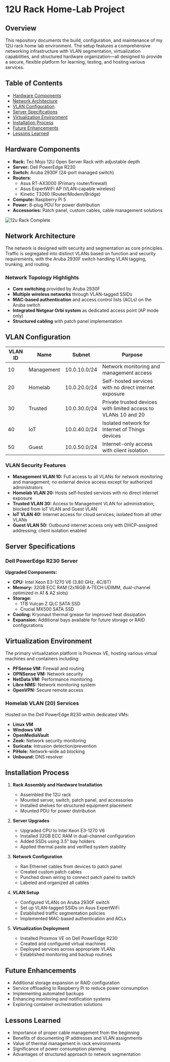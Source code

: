 # 12U Rack Home-Lab Project

## Overview

This repository documents the build, configuration, and maintenance of my 12U rack home lab environment. The setup features a comprehensive networking infrastructure with VLAN segmentation, virtualization capabilities, and structured hardware organization—all designed to provide a secure, flexible platform for learning, testing, and hosting various services.

## Table of Contents

- [Hardware Components](#hardware-components)
- [Network Architecture](#network-architecture)
- [VLAN Configuration](#vlan-configuration)
- [Server Specifications](#server-specifications)
- [Virtualization Environment](#virtualization-environment)
- [Installation Process](#installation-process)
- [Future Enhancements](#future-enhancements)
- [Lessons Learned](#lessons-learned)

## Hardware Components

- **Rack:** Tec Mojo 12U Open Server Rack with adjustable depth
- **Server:** Dell PowerEdge R230
- **Switch:** Aruba 2930F (24-port managed switch)
- **Routers:**
  - Asus RT-AX3000 (Primary router/firewall)
  - Asus ExpertWiFi AP (VLAN-capable wireless)
  - Kinetic T3260 (Router/Modem/Bridge)
- **Compute:** Raspberry Pi 5
- **Power:** 8-plug PDU for power distribution
- **Accessories:** Patch panel, custom cables, cable management solutions


![12u Rack Complete](Images/V1-Rack-Complete.JPG)

## Network Architecture

The network is designed with security and segmentation as core principles. Traffic is segregated into distinct VLANs based on function and security requirements, with the Aruba 2930F switch handling VLAN tagging, trunking, and routing.

### Network Topology Highlights

- **Core switching** provided by Aruba 2930F
- **Multiple wireless networks** through VLAN-tagged SSIDs
- **MAC-based authentication** and access control lists (ACLs) on the Aruba switch
- **Integrated Netgear Orbi system** as dedicated access point (AP mode only)
- **Structured cabling** with patch panel implementation

## VLAN Configuration

| VLAN ID | Name | Subnet | Purpose |
|---------|------|--------|---------|
| 10 | Management | 10.0.10.0/24 | Network monitoring and management access |
| 20 | Homelab | 10.0.20.0/24 | Self-hosted services with no direct internet exposure |
| 30 | Trusted | 10.0.30.0/24 | Private trusted devices with limited access to VLANs 10 and 20 |
| 40 | IoT | 10.0.40.0/24 | Isolated network for Internet of Things devices |
| 50 | Guest | 10.0.50.0/24 | Internet-only access with client isolation |

### VLAN Security Features

- **Management VLAN 10:** Full access to all VLANs for network monitoring and management; no external device access except for authorized administrators
- **Homelab VLAN 20:** Hosts self-hosted services with no direct internet exposure
- **Trusted VLAN 30:** Access to Management VLAN for administration; blocked from IoT VLAN and Guest VLAN
- **IoT VLAN 40:** Internet access for cloud services; isolated from all other VLANs
- **Guest VLAN 50:** Outbound internet access only with DHCP-assigned addressing; client isolation enabled

## Server Specifications

### Dell PowerEdge R230 Server

**Upgraded Components:**
- **CPU:** Intel Xeon E3-1270 V6 (3.80 GHz, 4C/8T)
- **Memory:** 32GB ECC RAM (2x16GB A-TECH UDIMM, dual-channel optimized in A1 & A2 slots)
- **Storage:**
  - 1TB Vulcan Z QLC SATA SSD
  - Crucial MX500 SATA SSD
- **Cooling:** Kryonaut thermal grease for improved heat dissipation
- **Expansion:** Additional bays available for future storage or RAID configurations

## Virtualization Environment

The primary virtualization platform is Proxmox VE, hosting various virtual machines and containers including:

- **PFSense VM:** Firewall and routing
- **OPNSense VM:** Network security
- **NetData VM:** Performance monitoring
- **Libre NMS:** Network monitoring system
- **OpenVPN:** Secure remote access

### Homelab VLAN (20) Services

Hosted on the Dell PowerEdge R230 within dedicated VMs:
- **Linux VM**
- **Windows VM**
- **OpenMediaVault**
- **Zeek:** Network security monitoring
- **Suricata:** Intrusion detection/prevention
- **PiHole:** Network-wide ad blocking
- **Unbound:** DNS resolver

## Installation Process

1. **Rack Assembly and Hardware Installation**
   - Assembled the 12U rack
   - Mounted server, switch, patch panel, and accessories
   - Installed shelves for structured equipment placement
   - Mounted PDU for power distribution

2. **Server Upgrades**
   - Upgraded CPU to Intel Xeon E3-1270 V6
   - Installed 32GB ECC RAM in dual-channel configuration
   - Added SSDs using 3.5" bay holders
   - Applied thermal paste and verified system stability

3. **Network Configuration**
   - Ran Ethernet cables from devices to patch panel
   - Created custom patch cables
   - Punched down wiring to connect patch panel to switch
   - Labeled and organized all cables

4. **VLAN Setup**
   - Configured VLANs on Aruba 2930F switch
   - Set up VLAN-tagged SSIDs on Asus ExpertWiFi
   - Established traffic segmentation policies
   - Implemented MAC-based authentication and ACLs

5. **Virtualization Deployment**
   - Installed Proxmox VE on Dell PowerEdge R230
   - Created and configured virtual machines
   - Deployed services across appropriate VLANs
   - Established monitoring and backup routines

## Future Enhancements

- Additional storage expansion or RAID configuration
- Service offloading to Raspberry Pi to reduce power consumption
- Implementing automated backups
- Enhancing monitoring and notification systems
- Exploring container orchestration solutions

## Lessons Learned

- Importance of proper cable management from the beginning
- Benefits of documenting IP addresses and VLAN assignments
- Value of thermal management in rack environments
- Significance of power consumption planning
- Advantages of structured approach to network segmentation

